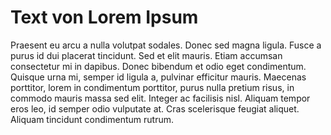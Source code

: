 # Text von Lorem Ipsum
Praesent eu arcu a nulla volutpat sodales. Donec sed magna ligula. Fusce a purus id dui placerat tincidunt. Sed et elit mauris. Etiam accumsan consectetur mi in dapibus. Donec bibendum et odio eget condimentum. Quisque urna mi, semper id ligula a, pulvinar efficitur mauris. Maecenas porttitor, lorem in condimentum porttitor, purus nulla pretium risus, in commodo mauris massa sed elit. Integer ac facilisis nisl. Aliquam tempor eros leo, id semper odio vulputate at. Cras scelerisque feugiat aliquet. Aliquam tincidunt condimentum rutrum.